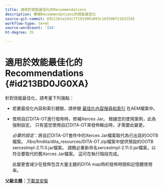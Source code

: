 ```yaml
---
title: 適用於效能最佳化的Recommendations
description: 瞭解Recommendations的效能最佳化
source-git-commit: 6051181e243cf71919901093c1b5590f21832545
workflow-type: tm+mt
source-wordcount: '154'
ht-degree: 3%

---
```



# 適用於效能最佳化的Recommendations {#id213BD0JG0XA}

針對效能最佳化，請考量下列幾點：

- 若要最佳化內容和索引體驗，請參閱 [最佳化內容搜尋和索引](https://experienceleague.adobe.com/docs/experience-manager-cloud-service/operations/indexing.html) 在AEM檔案中。

- 使用自訂DITA-OT進行發佈時，修補Xerces Jar。 根據您的使用案例，此為強制設定。 只有當您使用自訂DITA-OT來發佈輸出時，才需要此變更。

  *必要的設定*：將自訂DITA-OT套件中的Xerces Jar檔案取代為已出貨的OOTB檔案。 /libs/fmdita/dita\_resources/DITA-OT.zip檔案中提供預設的OOTB xercesImpl-2.11.0.jar檔案。 請務必重新命名xercesImpl-2.11.0.jar檔案，以符合要取代的舊Xerces Jar檔案。 這可在執行階段完成。

  此變更會減少在發佈包含大量主題的DITA map時的發佈時間和記憶體使用率。


**父級主題：**[&#x200B;下載並安裝](download-install.md)

